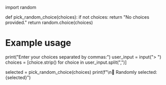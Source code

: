 import random

def pick_random_choice(choices):
    if not choices:
        return "No choices provided."
    return random.choice(choices)

# Example usage
print("Enter your choices separated by commas:")
user_input = input("> ")
choices = [choice.strip() for choice in user_input.split(",")]

selected = pick_random_choice(choices)
print(f"\n🎉 Randomly selected: {selected}")
